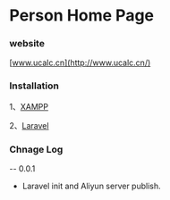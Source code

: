 # Person Home Page

### website
[www.ucalc.cn](http://www.ucalc.cn/)

### Installation

1、[XAMPP](www.xampp.org)

2、[Laravel](https://laravel.com/docs/5.2/installation) 

### Chnage Log

-- 0.0.1
* Laravel init and Aliyun server publish.




